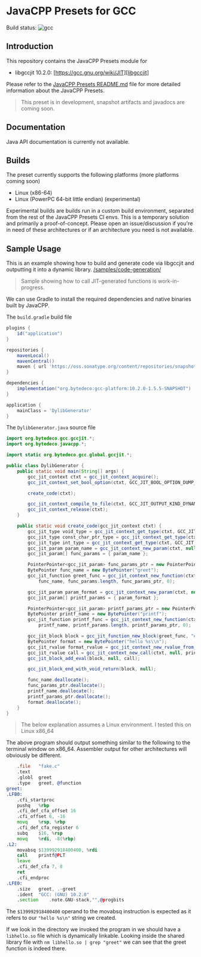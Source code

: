 # JavaCPP Presets for GCC

Build status: ![gcc](https://github.com/supergrecko/gcc/workflows/gcc/badge.svg)

## Introduction

This repository contains the JavaCPP Presets module for

- libgccjit 10.2.0: [https://gcc.gnu.org/wiki/JIT][libgccjit]

Please refer to the [JavaCPP Presets README.md][javacpp-presets] file for more 
detailed information about the JavaCPP Presets.

> This preset is in development, snapshot artifacts and javadocs are coming 
> soon.

## Documentation

Java API documentation is currently not available.

## Builds

The preset currently supports the following platforms (more platforms coming 
soon)

- Linux (x86-64)
- Linux (PowerPC 64-bit little endian) (experimental)

Experimental builds are builds run in a custom build environment, separated 
from the rest of the JavaCPP Presets CI envs. This is a temporary solution and 
primarily a proof-of-concept. Please open an issue/discussion if you're in need 
of these architectures or if an architecture you need is not available.

## Sample Usage

This is an example showing how to build and generate code via libgccjit and 
outputting it into a dynamic library.
[/samples/code-generation/](samples/code-generation)

> Sample showing how to call JIT-generated functions is work-in-progress.

We can use Gradle to install the required dependencies and native binaries 
built by JavaCPP.

The `build.gradle` build file

```groovy
plugins {
    id("application")
}

repositories {
    mavenLocal()
    mavenCentral()
    maven { url 'https://oss.sonatype.org/content/repositories/snapshots/' }
}

dependencies {
    implementation("org.bytedeco:gcc-platform:10.2.0-1.5.5-SNAPSHOT")
}

application {
    mainClass = 'DylibGenerator'
}
```

The `DylibGenerator.java` source file

```java
import org.bytedeco.gcc.gccjit.*;
import org.bytedeco.javacpp.*;

import static org.bytedeco.gcc.global.gccjit.*;

public class DylibGenerator {
    public static void main(String[] args) {
        gcc_jit_context ctxt = gcc_jit_context_acquire();
        gcc_jit_context_set_bool_option(ctxt, GCC_JIT_BOOL_OPTION_DUMP_GENERATED_CODE, 1);

        create_code(ctxt);

        gcc_jit_context_compile_to_file(ctxt, GCC_JIT_OUTPUT_KIND_DYNAMIC_LIBRARY, "libhello.so");
        gcc_jit_context_release(ctxt);
    }

    public static void create_code(gcc_jit_context ctxt) {
        gcc_jit_type void_type = gcc_jit_context_get_type(ctxt, GCC_JIT_TYPE_VOID);
        gcc_jit_type const_char_ptr_type = gcc_jit_context_get_type(ctxt, GCC_JIT_TYPE_CONST_CHAR_PTR);
        gcc_jit_type int_type = gcc_jit_context_get_type(ctxt, GCC_JIT_TYPE_INT);
        gcc_jit_param param_name = gcc_jit_context_new_param(ctxt, null, const_char_ptr_type, "name");
        gcc_jit_param[] func_params = { param_name };

        PointerPointer<gcc_jit_param> func_params_ptr = new PointerPointer<>(func_params);
        BytePointer func_name = new BytePointer("greet");
        gcc_jit_function greet_func = gcc_jit_context_new_function(ctxt, null, GCC_JIT_FUNCTION_EXPORTED, void_type,
            func_name, func_params.length, func_params_ptr, 0);

        gcc_jit_param param_format = gcc_jit_context_new_param(ctxt, null, const_char_ptr_type, "format");
        gcc_jit_param[] printf_params = { param_format };

        PointerPointer<gcc_jit_param> printf_params_ptr = new PointerPointer<>(printf_params);
        BytePointer printf_name = new BytePointer("printf");
        gcc_jit_function printf_func = gcc_jit_context_new_function(ctxt, null, GCC_JIT_FUNCTION_IMPORTED, int_type,
            printf_name, printf_params.length, printf_params_ptr, 0);

        gcc_jit_block block = gcc_jit_function_new_block(greet_func, "entry");
        BytePointer format = new BytePointer("hello %s\\n");
        gcc_jit_rvalue format_rvalue = gcc_jit_context_new_rvalue_from_ptr(ctxt, const_char_ptr_type, format);
        gcc_jit_rvalue call = gcc_jit_context_new_call(ctxt, null, printf_func, 1, format_rvalue);
        gcc_jit_block_add_eval(block, null, call);

        gcc_jit_block_end_with_void_return(block, null);

        func_name.deallocate();
        func_params_ptr.deallocate();
        printf_name.deallocate();
        printf_params_ptr.deallocate();
        format.deallocate();
    }
}
```

> The below explanation assumes a Linux environment. I tested this on Linux 
> x86_64

The above program should output something similar to the following to the 
terminal window on x86_64. Assembler output for other architectures will 
obviously be different.

```asm
	.file	"fake.c"
	.text
	.globl	greet
	.type	greet, @function
greet:
.LFB0:
	.cfi_startproc
	pushq	%rbp
	.cfi_def_cfa_offset 16
	.cfi_offset 6, -16
	movq	%rsp, %rbp
	.cfi_def_cfa_register 6
	subq	$16, %rsp
	movq	%rdi, -8(%rbp)
.L2:
	movabsq	$139992918400400, %rdi
	call	printf@PLT
	leave
	.cfi_def_cfa 7, 8
	ret
	.cfi_endproc
.LFE0:
	.size	greet, .-greet
	.ident	"GCC: (GNU) 10.2.0"
	.section	.note.GNU-stack,"",@progbits
```

The `$139992918400400` operand to the movabsq instruction is expected as 
it refers to our `"hello %s\n"` string we created.

If we look in the directory we invoked the program in we should have a 
`libhello.so` file which is dynamically linkable. Looking inside the shared 
library file with `nm libhello.so | grep "greet"` we can see that the greet 
function is indeed there.

[javacpp-presets]: https://github.com/bytedeco/javacpp-presets#readme
[libgccjit]: https://gcc.gnu.org/wiki/JIT

